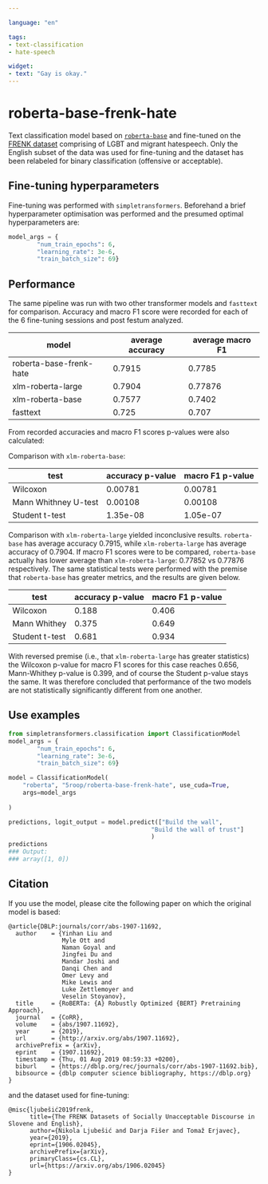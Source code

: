 ```yaml
---

language: "en"

tags:
- text-classification
- hate-speech

widget:
- text: "Gay is okay."
---
```





# roberta-base-frenk-hate

Text classification model based on [`roberta-base`](https://huggingface.co/roberta-base) and fine-tuned on the [FRENK dataset](https://www.clarin.si/repository/xmlui/handle/11356/1433) comprising of LGBT and migrant hatespeech. Only the English subset of the data was used for fine-tuning and the dataset has been relabeled for binary classification (offensive or acceptable).

## Fine-tuning hyperparameters

Fine-tuning was performed with `simpletransformers`. Beforehand a brief hyperparameter optimisation was performed and the presumed optimal hyperparameters are:

```python
model_args = {
        "num_train_epochs": 6,
        "learning_rate": 3e-6,
        "train_batch_size": 69}
```

## Performance

The same pipeline was run with two other transformer models and `fasttext` for comparison. Accuracy and macro F1 score were recorded for each of the 6 fine-tuning sessions and post festum analyzed.

| model | average accuracy | average macro F1|
|---|---|---|
|roberta-base-frenk-hate|0.7915|0.7785|
|xlm-roberta-large |0.7904|0.77876|
|xlm-roberta-base |0.7577|0.7402|
|fasttext|0.725 |0.707 |



From recorded accuracies and macro F1 scores p-values were also calculated:

Comparison with `xlm-roberta-base`:

| test | accuracy p-value | macro F1 p-value|
| --- | --- | --- |
|Wilcoxon|0.00781|0.00781|
|Mann Whithney U-test|0.00108|0.00108|
|Student t-test | 1.35e-08 | 1.05e-07|


Comparison with `xlm-roberta-large` yielded inconclusive results.  `roberta-base` has average accuracy 0.7915, while `xlm-roberta-large` has average accuracy of 0.7904. If macro F1 scores were to be compared, `roberta-base` actually has lower average than `xlm-roberta-large`: 0.77852 vs 0.77876 respectively. The same statistical tests were performed with the premise that `roberta-base` has greater metrics, and the results are given below.

| test | accuracy p-value | macro F1 p-value|
| --- | --- | --- |
|Wilcoxon|0.188|0.406|
|Mann Whithey|0.375|0.649|
|Student t-test | 0.681| 0.934|

With reversed premise (i.e., that `xlm-roberta-large` has greater statistics) the Wilcoxon p-value for macro F1 scores for this case reaches 0.656, Mann-Whithey p-value is 0.399, and of course the Student p-value stays the same. It was therefore concluded that performance of the two models are not statistically significantly different from one another.

## Use examples

```python
from simpletransformers.classification import ClassificationModel
model_args = {
        "num_train_epochs": 6,
        "learning_rate": 3e-6,
        "train_batch_size": 69}

model = ClassificationModel(
    "roberta", "5roop/roberta-base-frenk-hate", use_cuda=True,
    args=model_args
    
)

predictions, logit_output = model.predict(["Build the wall", 
                                        "Build the wall of trust"]
                                        )
predictions
### Output:
### array([1, 0])
```

## Citation


If you use the model, please cite the following paper on which the original model is based:
```
@article{DBLP:journals/corr/abs-1907-11692,
  author    = {Yinhan Liu and
               Myle Ott and
               Naman Goyal and
               Jingfei Du and
               Mandar Joshi and
               Danqi Chen and
               Omer Levy and
               Mike Lewis and
               Luke Zettlemoyer and
               Veselin Stoyanov},
  title     = {RoBERTa: {A} Robustly Optimized {BERT} Pretraining Approach},
  journal   = {CoRR},
  volume    = {abs/1907.11692},
  year      = {2019},
  url       = {http://arxiv.org/abs/1907.11692},
  archivePrefix = {arXiv},
  eprint    = {1907.11692},
  timestamp = {Thu, 01 Aug 2019 08:59:33 +0200},
  biburl    = {https://dblp.org/rec/journals/corr/abs-1907-11692.bib},
  bibsource = {dblp computer science bibliography, https://dblp.org}
}
```

and the dataset used for fine-tuning:
```
@misc{ljubešić2019frenk,
      title={The FRENK Datasets of Socially Unacceptable Discourse in Slovene and English}, 
      author={Nikola Ljubešić and Darja Fišer and Tomaž Erjavec},
      year={2019},
      eprint={1906.02045},
      archivePrefix={arXiv},
      primaryClass={cs.CL},
      url={https://arxiv.org/abs/1906.02045}
}
```


